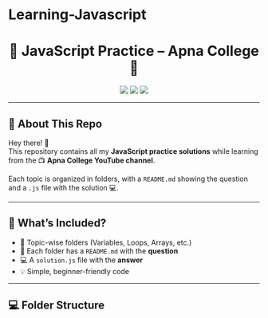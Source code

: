 # Learning-Javascript
<h1 align="center">🚀 JavaScript Practice – Apna College 📘</h1>

<p align="center">
  <img src="https://img.shields.io/badge/Level-Beginner-blue" />
  <img src="https://img.shields.io/badge/Language-JavaScript-yellow" />
  <img src="https://img.shields.io/badge/Learning-from_ApnaCollege-red" />
</p>

---

## 📌 About This Repo

Hey there! 👋  
This repository contains all my **JavaScript practice solutions** while learning from the 📺 **Apna College YouTube channel**.

Each topic is organized in folders, with a `README.md` showing the question and a `.js` file with the solution 💻.

---

## 🧠 What’s Included?

- 📂 Topic-wise folders (Variables, Loops, Arrays, etc.)
- 📝 Each folder has a `README.md` with the **question**
- 💻 A `solution.js` file with the **answer**
- 💡 Simple, beginner-friendly code

---

## 💻 Folder Structure


